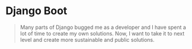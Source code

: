 # Django Boot

> Many parts of Django bugged me as a developer and I have spent a lot of time to create my own solutions. Now, I want to take it to next level and create more sustainable and public solutions.


